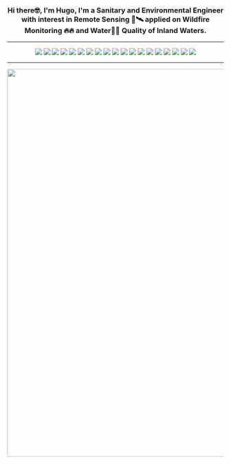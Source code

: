 <h3 align="center">Hi there🤓, I'm Hugo, I'm a Sanitary and Environmental Engineer with interest in Remote Sensing 📡🛰️ applied on Wildfire Monitoring 🔥🔥 and Water🌊🌊 Quality of Inland Waters.  
</h3>

---


<p align='center'>
<a href="https://www.linkedin.com/in/antonybarja/"><img src="https://img.shields.io/badge/LinkedIn-0077B5?style=for-the-badge&logo=linkedin&logoColor=white"></a>
<a href="https://www.instagram.com/hugo.aluque/"><img src="https://img.shields.io/badge/Instagram-E4405F?style=for-the-badge&logo=instagram&logoColor=white"></a>
<a href="https://www.facebook.com/hugo.anamuro.7"><img src="https://img.shields.io/badge/Facebook-1877F2?style=for-the-badge&logo=facebook&logoColor=white"></a></a>
<a href="https://twitter.com/hugoaluque"><img src="https://img.shields.io/badge/Twitter-1DA1F2?style=for-the-badge&logo=twitter&logoColor=white"></a> 
<a href="https://github.com/qgispe"><img src="https://img.shields.io/badge/qgis-peru-%233BB300.svg?&style=for-the-badge&logo=qgis&logoColor=white"></a>
<a href="https://www.youtube.com/channel/UCELlAubsErKAPlDdzvBZ1hQ"><img src="https://img.shields.io/badge/youtube-%23FF0000.svg?&style=for-the-badge&logo=youtube&logoColor=white"></a>
<img src="https://img.shields.io/badge/Windows-0078D6?style=for-the-badge&logo=windows&logoColor=white">
<img src="https://img.shields.io/badge/Ubuntu-E95420?style=for-the-badge&logo=ubuntu&logoColor=white">
<img src="https://img.shields.io/badge/cent%20os-002260?style=for-the-badge&logo=centos&logoColor=F0F0F0">
<img src="https://img.shields.io/badge/Fedora-294172?style=for-the-badge&logo=fedora&logoColor=white">
<img src="https://img.shields.io/badge/JavaScript-323330?style=for-the-badge&logo=javascript&logoColor=F7DF1E">
<img src="https://img.shields.io/badge/HTML-239120?style=for-the-badge&logo=html5&logoColor=white">
<img src="https://img.shields.io/badge/R-276DC3?style=for-the-badge&logo=r&logoColor=white">
<img src="https://img.shields.io/badge/python-3670A0?style=for-the-badge&logo=python&logoColor=ffdd54">
<img src="https://img.shields.io/badge/Markdown-000000?style=for-the-badge&logo=markdown&logoColor=white">
<img src="https://img.shields.io/badge/latex-%23008080.svg?style=for-the-badge&logo=latex&logoColor=white)">
<img src="https://img.shields.io/badge/PostgreSQL-316192?style=for-the-badge&logo=postgresql&logoColor=white">
<img src="https://aleen42.github.io/badges/src/photoshop.svg">
<img src="https://img.shields.io/badge/Visual%20Studio-5C2D91.svg?style=for-the-badge&logo=visual-studio&logoColor=white">

</p>

---


<p align="center">
<img src="https://c.tenor.com/zOoVaNGp6IsAAAAd/mario-game.gif" width="900px">
</p>

